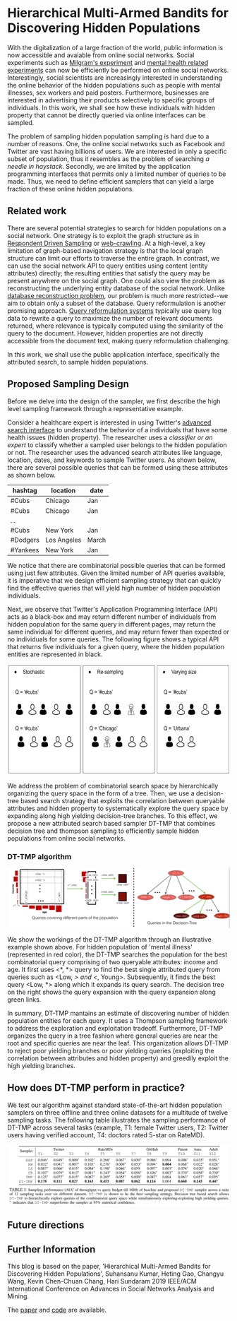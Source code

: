 # Hierarchical Multi-Armed Bandits for Discovering Hidden Populations

With the digitalization of a large fraction of the world, public information is now accessible and avaiable from online social networks. Social experiments such as [Milgram's experiment](https://en.wikipedia.org/wiki/Milgram_experiment) and [mental health related experiments](https://www.aaai.org/ocs/index.php/ICWSM/ICWSM13/paper/viewFile/6124/6351) can now be efficiently be performed on online social networks. Interestingly, social scientists are increasingly interested in understanding the online behavior of the hidden populations such as people with mental illnesses, sex workers and paid posters. Furthermore, businesses are interested in advertising their products selectively to specific groups of individuals. In this work, we shall see how these individuals with hidden property that cannot be directly queried via online interfaces can be sampled. 

The problem of sampling hidden population sampling is hard due to a number of reasons. One, the online social networks such as Facebook and Twitter are vast having billions of users. We are interested in only a specific subset of population, thus it resembles as the problem of searching *a needle in haystack*. Secondly, we are limited by the application programming interfaces that permits only a limited number of queries to be made. Thus, we need to define efficient samplers that can yield a large fraction of these online hidden populations. 



## Related work

There are several potential strategies to search for hidden populations on a social network. One strategy is to exploit
the graph structure as in [Respondent Driven Sampling](http://www.respondentdrivensampling.org/reports/RDS1.pdf) or [web-crawling](https://www.sciencedirect.com/science/article/pii/S1389128699000523). At a high-level, a key limitation of graph-based navigation strategy is that the local graph structure can limit our efforts to traverse the entire graph. In
contrast, we can use the social network API to query entities using content (entity attributes) directly; the resulting entities that satisfy the query may be present anywhere on the social graph. One could also view the problem as reconstructing the underlying entity database of the social network. Unlike [database reconstruction problem](https://arxiv.org/abs/1208.0075), our problem is much more restricted--we aim to obtain only a subset of the database. Query reformulation is another promising approach. [Query reformulation systems](https://www.sciencedirect.com/science/article/pii/S030645730500066X) typically use query log data to rewrite a query to maximize the number of relevant documents returned, where relevance is typically computed using the similarity of the query to the document. However, hidden properties are not directly accessible from the document text, making query reformulation challenging.

In this work, we shall use the public application interface, specifically the attributed search, to sample hidden populations. 

## Proposed Sampling Design 

Before we delve into the design of the sampler, we first describe the high level sampling framework through a representative example. 

Consider a healthcare expert is interested in using Twitter's [advanced search interface](https://twitter.com/search-advanced?lang=en) to understand the behavior of a individuals that have some health issues (hidden property). The researcher uses a *classifier or an expert* to classify whether a sampled user belongs to the hidden population or not. The researcher uses the advanced search attributes like language, location, dates, and keywords to sample Twitter users. As shown below, there are several possible queries that can be formed using these attributes as shown below. 

| hashtag | location  | date | 
| ------- | --------- | ---- |
| #Cubs   | Chicago   |  Jan |
| #Cubs   | Chicago   |  Jan |
|...|
|#Cubs    | New York  | Jan  |
|#Dodgers | Los Angeles| March|
|#Yankees | New York   | Jan  |

We notice that there are combinatorial possible queries that can be formed using just few attributes. Given the limited number of API queries available, it is imperative that we design efficient sampling strategy that can quickly find the effective queries that will yield high number of hidden population individuals. 

Next, we observe that Twitter's Application Programming Interface (API) acts as a black-box and may return different number of individuals from hidden population for the same query in different pages, may return the same individual for different queries, and may return fewer than expected or no individuals for some queries. The following figure shows a typical API that returns five individuals for a given query, where the hidden population entities are represented in black.

<img src="/img/blackbox_results.png" width="600" height="250">


We address the problem of combinatorial search space by hierarchically organizing the query space in the form of a tree. Then, we use a decision-tree based search strategy that exploits the correlation between queryable attributes and hidden property to systematically explore the query space by expanding along high yielding decision-tree branches. To this effect, we propose a new attributed search based sampler DT-TMP that combines decision tree and thompson sampling to efficiently sample hidden populations from online social networks.

### DT-TMP algorithm 

![model](/img/model.png)

We show the workings of the DT-TMP algorithm through an illustrative example shown above. For hidden population of 'mental illness' (represented in red color), the DT-TMP searches the population for the best combinatorial query comprising of two queryable attributes: income and age. It first uses <*, *> query to find the best single attributed query from queries such as <Low, *> and <*, Young>. Subsequently, it finds the best query <Low, *> along which it expands its query search. The decision tree on the right shows the query expansion with the query expansion along green links. 

In summary, DT-TMP mantains an estimate of discovering number of hidden population entities for each query. It uses a Thompson sampling framework to address the exploration and exploitation tradeoff. Furthermore, DT-TMP organizes the query in a tree fashion where general queries are near the root and specific queries are near the leaf. This organization allows DT-TMP to reject poor yielding branches or poor yielding queries (exploiting the correlation between attributes and hidden property) and greedily exploit the high yielding branches. 




## How does DT-TMP perform in practice?

We test our algorithm against standard state-of-the-art hidden population samplers on three offline and three online datasets for a multitude of twelve sampling tasks. The following table illustrates the sampling performance of DT-TMP across several tasks (example, T1: female Twitter users, T2: Twitter users having verified account, T4: doctors rated 5-star on RateMD). 

![model](/img/results.png)


## Future directions


## Further Information

This blog is based on the paper, 'Hierarchical Multi-Armed Bandits for Discovering Hidden Populations', 
Suhansanu Kumar, Heting Gao, Changyu Wang, Kevin Chen-Chuan Chang, Hari Sundaram
2019 IEEE/ACM International Conference on Advances in Social Networks Analysis and Mining.

The [paper](https://asonamdata.com/ASONAM2019_Proceedings/pdf/papers/021_0145_023.pdf) and [code]() are available. 

